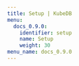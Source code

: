 ```yaml
---
title: Setup | KubeDB
menu:
  docs_0.9.0:
    identifier: setup
    name: Setup
    weight: 30
menu_name: docs_0.9.0
---
```


